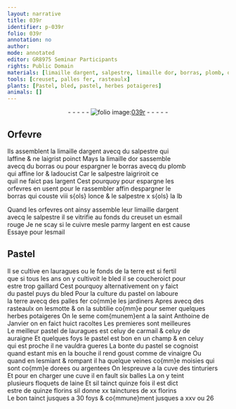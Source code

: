 ```yaml
---
layout: narrative
title: 039r
identifier: p-039r
folio: 039r
annotation: no
author:
mode: annotated
editor: GR8975 Seminar Participants
rights: Public Domain
materials: [limaille dargent, salpestre, limaille dor, borras, plomb, or, argent, esmail rouge, cuivre, esmail, Pastel, terre, fer, vinaigre, laine]
tools: [creuset, palles fer, rasteaulx]
plants: [Pastel, bled, pastel, herbes potaigeres]
animals: []
---
```


<div class="folio" align="center">- - - - - <a href="http://gallica.bnf.fr/ark:/12148/btv1b10500001g/f83.image" target="_blank"><img src="https://cu-mkp.github.io/2017-workshop-edition/assets/photo-icon.png" alt="folio image: " style="display:inline-block; margin-bottom:-3px;"/>039r</a> - - - - - </div>  
  

## <span class="pro">Orfevre</span>

 
Ils assemblent la <span class="m">limaille dargent</span> avecq du <span class="m">salpestre</span> qui<br/> laffine & ne laigrist poinct Mays la <span class="m">limaille dor</span> sassemble<br/> avecq du <span class="m">borras</span> ou pour espargner le <span class="m">borras</span> avecq du <span class="m">plomb</span><br/> qui affine l<span class="m">or</span> & ladoucist Car le <span class="m">salpestre</span> laigriroit ce<br/> quil ne faict pas l<span class="m">argent</span> Cest pourquoy pour espargne les<br/> <span class="pro">orfevres</span> en usent pour le rassembler affin despargner le<br/> <span class="m">borras</span> qui couste viii <span class="cn">s{ols}</span> l<span class="ms">once</span> & le <span class="m">salpestre</span> x <span class="cn">s{ols}</span> la <span class="ms">lb</span>
 
Quand les <span class="pro">orfevres</span> ont ainsy assemble leur <span class="m">limaille dargent</span><br/> avecq le <span class="m">salpestre</span> il se vitrifie au fonds du <span class="tl">creuset</span> un <span class="m">esmail<br/> rouge</span> Je ne scay si le <span class="m">cuivre</span> mesle parmy l<span class="m">argent</span> en est cause<br/> Essaye pour l<span class="m">esmail</span>
 
 
  

## <span class="m"><span class="pa">Pastel</span></span>

 
Il se cultive en <span class="pl">lauragues</span> ou le fonds de la <span class="m">terre</span> est si fertil<br/> que si <span class="tmp">tous les ans</span> on y cultivoit le <span class="pa">bled</span> il se coucheroict pour<br/> estre trop gaillard Cest pourquoy alternativement on y faict<br/> du <span class="pa">pastel</span> puys du <span class="pa">bled</span> Pour la culture du <span class="pa">pastel</span> on laboure<br/> la <span class="m">terre</span> avecq des <span class="tl">palles <span class="m">fer</span></span> co{mm}e les <span class="pro">jardiners</span> Apres avecq des<br/> <span class="tl">rasteaulx</span> on lesmotte & on la subtilie co{mm}e pour semer quelques<br/> <span class="pa">herbes potaigeres</span> On le seme com{munem}ent a la <span class="tmp">saint Anthoine de<br/> Janvier</span> on en faict huict racoltes Les premieres sont meilleures<br/> Le meilleur <span class="pa">pastel</span> de <span class="pl">lauragues</span> est celuy de <span class="pl">carmail</span> & celuy de<br/> <span class="pl">auraigne</span> Et quelques foys le <span class="pa">pastel</span> est bon en un champ & en celuy<br/> qui est proche il ne vauldra gueres La bonte du <span class="pa">pastel</span> se cognoist<br/> quand estant mis en la <span class="bp">bouche</span> il rend goust comme de <span class="m">vinaigre</span> Ou<br/> quand en lesmiant & rompant il ha quelque veines co{mm}e moisies qui<br/> sont co{mm}e dorees ou argentees On lespreuve a la cuve des <span class="pro">tinturiers</span><br/> Et pour en charger une cuve il en fault six <span class="ms">balles</span> La on y teint<br/> plusieurs floquets de <span class="m">laine</span> Et sil tainct quinze fois il est dict<br/> estre de quinze <span class="cn">florins</span> sil donne xx tainctures de xx <span class="cn">florins</span><br/> Le bon tainct jusques a 30 foys & co{mmune}ment jusques a xxv ou 26
 
